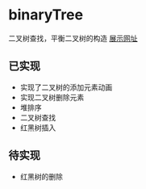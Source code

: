 # binaryTree

二叉树查找，平衡二叉树的构造
[展示网址](https://xiaojiezhou2017.github.io/binaryTree/)

## 已实现

- 实现了二叉树的添加元素动画
- 实现二叉树删除元素
- 堆排序
- 二叉树查找
- 红黑树插入

## 待实现

- 红黑树的删除
